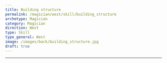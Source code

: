 ```yaml
---
title: Building structure
permalink: /magician/west/skill/building_structure
archetype: Magician
category: Magician
direction: West
type: Skill
type_general: West
image: /images/back/building_structure.jpg
draft: true
---
```


---
